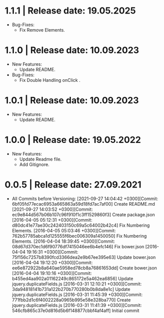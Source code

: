 1.1.1	|	Release date: **19.05.2025**
============================================
* Bug-Fixes:
  - Fix Remove Elements.


1.1.0	|	Release date: **10.09.2023**
============================================
* New Features:
  - Update README.
* Bug-Fixes:
  - Fix Double Handling onClick .


1.0.1	|	Release date: **10.09.2023**
============================================
* New Features:
  - Update README.


1.0.0	|	Release date: **19.05.2022**
============================================
* New Features:
  - Update Readme file.
  - Add Gitignore.


0.0.5	|	Release date: **27.09.2021**
============================================
* All Commits before Versioning:
	[2021-09-27 14:04:42 +0300][Commit: 6bf05fd77ecac6953a665863a59d18fd7ac7af00]
	  Create README.md
	[2021-09-27 14:03:52 +0300][Commit: ec9e844d567b06b107c96f910f1c3ff1529860f3]
	  Create package.json
	[2016-04-05 05:12:31 +0300][Commit: d80dc41e77ae30c242403150c69a5c64002b42c4]
	  Fix Numbering Elements.
	[2016-04-05 05:03:46 +0300][Commit: 762b57785abca1d125555f6bec006309a1450050]
	  Fix Numbering Elements.
	[2016-04-04 18:39:45 +0300][Commit: 08d67d370ec1d6f90776df7415046ee6b4efc146]
	  Fix bower.json
	[2016-04-04 19:16:31 +0300][Commit: 75f156c7257b8390fcd3366dea2e9b67ee395e63]
	  Update bower.json
	[2016-04-04 19:12:20 +0300][Commit: ee6e872922b8a640ae5958ed78cb8a76861653dd]
	  Create bower.json
	[2016-04-04 19:10:16 +0300][Commit: b455ed4aa902a01162249c865172e5a462ea6856]
	  Update jquery.duplicateFields.js
	[2016-03-31 12:10:21 +0300][Commit: 3da94818141b731a122b270b770280b0b8da8e1c]
	  Update jquery.duplicateFields.js
	[2016-03-31 11:45:39 +0300][Commit: 771fbb2d1c6f4002228a0965b995e58e328ba770]
	  Create jquery.duplicateFields.js
	[2016-03-31 11:41:39 +0300][Commit: 546cfb865c37e0d816d5b6f148877cbbf4af4aff]
	  Initial commit

